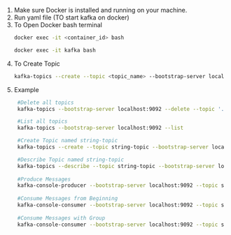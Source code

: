1. Make sure Docker is installed and running on your machine.
2. Run yaml file (TO start kafka on docker)
3. To Open Docker bash terminal
   ```bash
   docker exec -it <container_id> bash
   ```   
   ```bash
   docker exec -it kafka bash
   ```
4. To Create Topic
   ```bash
   kafka-topics --create --topic <topic_name> --bootstrap-server localhost:9092 --partitions 1 --replication-factor 1
   ```   
5. Example
   ```bash
    #Delete all topics
    kafka-topics --bootstrap-server localhost:9092 --delete --topic '.*'
   
    #List all topics  
    kafka-topics --bootstrap-server localhost:9092 --list
   
    #Create Topic named string-topic
    kafka-topics --create --topic string-topic --bootstrap-server localhost:9092 --partitions 1 --replication-factor 1
   
    #Describe Topic named string-topic
    kafka-topics --describe --topic string-topic --bootstrap-server localhost:9092
    
    #Produce Messages
    kafka-console-producer --bootstrap-server localhost:9092 --topic string-topic
    
    #Consume Messages from Beginning
    kafka-console-consumer --bootstrap-server localhost:9092 --topic string-topic --from-beginning 
    
    #Consume Messages with Group
    kafka-console-consumer --bootstrap-server localhost:9092 --topic string-topic --group string-topic-group
    
   ```